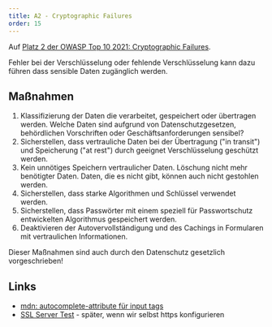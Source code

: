 ```yaml
---
title: A2 - Cryptographic Failures
order: 15
---
```


Auf [Platz 2 der OWASP Top 10 2021: Cryptographic Failures](https://owasp.org/Top10/A02_2021-Cryptographic_Failures/).

Fehler bei der Verschlüsselung oder fehlende Verschlüsselung kann dazu führen
dass sensible Daten zugänglich werden.

## Maßnahmen

1. Klassifizierung der Daten die verarbeitet, gespeichert oder übertragen werden. Welche Daten sind aufgrund von Datenschutzgesetzen, behördlichen Vorschriften oder Geschäftsanforderungen sensibel?
2. Sicherstellen, dass vertrauliche Daten bei der Übertragung ("in transit") und Speicherung ("at rest")  durch geeignet Verschlüsselung geschützt werden.
3. Kein unnötiges Speichern vertraulicher Daten. Löschung nicht mehr benötigter Daten. Daten, die es nicht gibt, können auch nicht gestohlen werden.
4. Sicherstellen, dass starke Algorithmen und Schlüssel verwendet werden.
5. Sicherstellen, dass Passwörter mit einem speziell für Passwortschutz entwickelten Algorithmus gespeichert werden.
6. Deaktivieren der Autovervollständigung und des Cachings in Formularen mit vertraulichen Informationen.

Dieser Maßnahmen sind auch durch den Datenschutz gesetzlich vorgeschrieben!

## Links


- [mdn: autocomplete-attribute für input tags](https://developer.mozilla.org/de/docs/Web/HTML/Element/Input#attr-autocomplete)
- [SSL Server Test](https://www.ssllabs.com/ssltest/) - später, wenn wir selbst https konfigurieren
